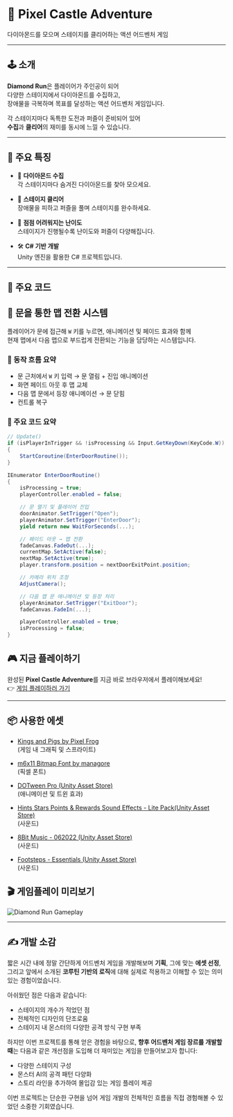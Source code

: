 # 💎 Pixel Castle Adventure

다이아몬드를 모으며 스테이지를 클리어하는 액션 어드벤처 게임

---

## 🕹️ 소개

**Diamond Run**은 플레이어가 주인공이 되어  
다양한 스테이지에서 다이아몬드를 수집하고,  
장애물을 극복하며 목표를 달성하는 액션 어드벤처 게임입니다.

각 스테이지마다 독특한 도전과 퍼즐이 준비되어 있어  
**수집**과 **클리어**의 재미를 동시에 느낄 수 있습니다.

---

## 🌟 주요 특징

- 💎 **다이아몬드 수집**  
  각 스테이지마다 숨겨진 다이아몬드를 찾아 모으세요.

- 🚩 **스테이지 클리어**  
  장애물을 피하고 퍼즐을 풀며 스테이지를 완수하세요.

- 🎯 **점점 어려워지는 난이도**  
  스테이지가 진행될수록 난이도와 퍼즐이 다양해집니다.

- 🛠️ **C# 기반 개발**  
  Unity 엔진을 활용한 C# 프로젝트입니다.

---


## 🔧 주요 코드
## 🚪 문을 통한 맵 전환 시스템

플레이어가 문에 접근해 `W` 키를 누르면, 애니메이션 및 페이드 효과와 함께  
현재 맵에서 다음 맵으로 부드럽게 전환되는 기능을 담당하는 시스템입니다.

### 🧠 동작 흐름 요약

- 문 근처에서 `W` 키 입력 → 문 열림 + 진입 애니메이션
- 화면 페이드 아웃 후 맵 교체
- 다음 맵 문에서 등장 애니메이션 → 문 닫힘
- 컨트롤 복구

### 🧩 주요 코드 요약

```csharp
// Update()
if (isPlayerInTrigger && !isProcessing && Input.GetKeyDown(KeyCode.W))
{
    StartCoroutine(EnterDoorRoutine());
}

IEnumerator EnterDoorRoutine()
{
    isProcessing = true;
    playerController.enabled = false;

    // 문 열기 및 플레이어 진입
    doorAnimator.SetTrigger("Open");
    playerAnimator.SetTrigger("EnterDoor");
    yield return new WaitForSeconds(...);

    // 페이드 아웃 → 맵 전환
    fadeCanvas.FadeOut(...);
    currentMap.SetActive(false);
    nextMap.SetActive(true);
    player.transform.position = nextDoorExitPoint.position;

    // 카메라 위치 조정
    AdjustCamera();

    // 다음 맵 문 애니메이션 및 등장 처리
    playerAnimator.SetTrigger("ExitDoor");
    fadeCanvas.FadeIn(...);

    playerController.enabled = true;
    isProcessing = false;
}
```

## 🎮 지금 플레이하기

완성된 **Pixel Castle Adventure**를 지금 바로 브라우저에서 플레이해보세요!  
👉 [게임 플레이하러 가기](https://play.unity.com/en/games/d065d92d-699c-4235-b8db-600a5359a29b/pixel-castle-adventure)

---

## 📦 사용한 에셋

- [Kings and Pigs by Pixel Frog](https://pixelfrog-assets.itch.io/kings-and-pigs)  
  (게임 내 그래픽 및 스프라이트)

- [m6x11 Bitmap Font by managore](https://managore.itch.io/m6x11)  
  (픽셀 폰트)

- [DOTween Pro (Unity Asset Store)](https://assetstore.unity.com/packages/tools/visual-scripting/dotween-pro-32416?locale=ko-KR)  
  (애니메이션 및 트윈 효과)

- [Hints Stars Points & Rewards Sound Effects - Lite Pack(Unity Asset Store)](https://assetstore.unity.com/packages/audio/sound-fx/hints-stars-points-rewards-sound-effects-lite-pack-295538)
  <br>(사운드)
- [8Bit Music - 062022 (Unity Asset Store)](https://assetstore.unity.com/packages/audio/music/8bit-music-062022-225623)
  <br>(사운드)
- [Footsteps - Essentials (Unity Asset Store)](https://assetstore.unity.com/packages/audio/sound-fx/foley/footsteps-essentials-189879)
  <br>(사운드)

## 🎬 게임플레이 미리보기

![Diamond Run Gameplay](./explay/Ex_play.gif)

---

## ✍ 개발 소감

짧은 시간 내에 정말 간단하게 어드벤처 게임을 개발해보며 **기획**, 그에 맞는 **에셋 선정**, 그리고 앞에서 소개된 **코루틴 기반의 로직**에 대해 실제로 적용하고 이해할 수 있는 의미 있는 경험이었습니다.

아쉬웠던 점은 다음과 같습니다:

- 스테이지의 개수가 적었던 점
- 전체적인 디자인의 단조로움
- 스테이지 내 몬스터의 다양한 공격 방식 구현 부족

하지만 이번 프로젝트를 통해 얻은 경험을 바탕으로, **향후 어드벤처 게임 장르를 개발할 때**는 다음과 같은 개선점을 도입해 더 재미있는 게임을 만들어보고자 합니다:

- 다양한 스테이지 구성
- 몬스터 AI의 공격 패턴 다양화
- 스토리 라인을 추가하여 몰입감 있는 게임 플레이 제공

이번 프로젝트는 단순한 구현을 넘어 게임 개발의 전체적인 흐름을 직접 경험해볼 수 있었던 소중한 기회였습니다.



